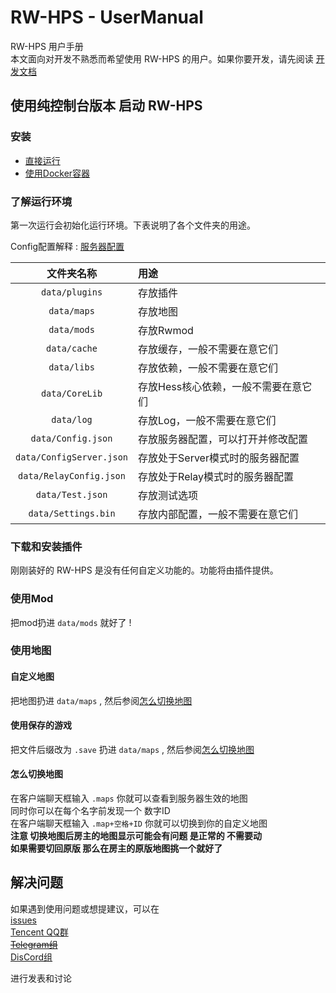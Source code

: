 # RW-HPS - UserManual

RW-HPS 用户手册  
本文面向对开发不熟悉而希望使用 RW-HPS 的用户。如果你要开发，请先阅读 [开发文档](../plugin/README.md)

## 使用纯控制台版本 启动 RW-HPS

### 安装

* [直接运行](Run.md)
* [使用Docker容器](../../../docker/README.md)

### 了解运行环境

第一次运行会初始化运行环境。下表说明了各个文件夹的用途。

Config配置解释 : [服务器配置](Config.md)

|             文件夹名称             | 用途                               |
|:----------------------------------:|:-----------------------------------|
|        `data/plugins`         | 存放插件                                |
|          `data/maps`          | 存放地图                                |
|          `data/mods`          | 存放Rwmod                               |
|         `data/cache`          | 存放缓存，一般不需要在意它们            |
|          `data/libs`          | 存放依赖，一般不需要在意它们            |
|        `data/CoreLib`         | 存放Hess核心依赖，一般不需要在意它们    |
|          `data/log`           | 存放Log，一般不需要在意它们             |
|      `data/Config.json`       | 存放服务器配置，可以打开并修改配置      |
|    `data/ConfigServer.json`   | 存放处于Server模式时的服务器配置        |
|     `data/RelayConfig.json`   | 存放处于Relay模式时的服务器配置         |
|       `data/Test.json`        | 存放测试选项                            |
|      `data/Settings.bin`      | 存放内部配置，一般不需要在意它们        |

### 下载和安装插件

刚刚装好的 RW-HPS 是没有任何自定义功能的。功能将由插件提供。

### 使用Mod

把mod扔进 `data/mods` 就好了 !

### 使用地图

#### 自定义地图

把地图扔进 `data/maps` , 然后参阅[怎么切换地图](#怎么切换地图)

#### 使用保存的游戏

把文件后缀改为 `.save` 扔进 `data/maps` , 然后参阅[怎么切换地图](#怎么切换地图)

#### 怎么切换地图

在客户端聊天框输入 `.maps` 你就可以查看到服务器生效的地图  
同时你可以在每个名字前发现一个 数字ID  
在客户端聊天框输入 `.map+空格+ID` 你就可以切换到你的自定义地图  
**注意 切换地图后房主的地图显示可能会有问题 是正常的 不需要动**  
**如果需要切回原版 那么在房主的原版地图挑一个就好了**

## 解决问题

如果遇到使用问题或想提建议，可以在  
[issues](https://github.com/deng-rui/RW-HPS/issues)  
[Tencent QQ群](https://qm.qq.com/cgi-bin/qm/qr?k=qhJ6ekYF9pD9jO6j8H2rZw8ePAVypoU0&jump_from=webapi)  
<del>[Telegram组](https://t.me/RW_HPS) </del>  
[DisCord组](https://discord.gg/VwwxJhVG64)

进行发表和讨论